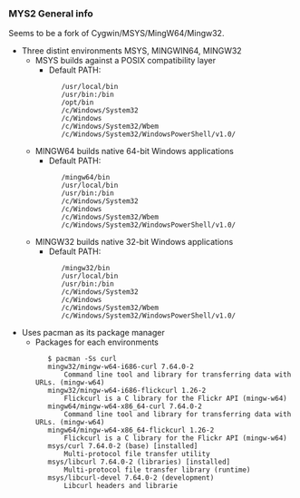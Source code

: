 ### MYS2 General info
Seems to be a fork of Cygwin/MSYS/MingW64/Mingw32.
* Three distint environments MSYS, MINGWIN64, MINGW32
  * MSYS builds against a POSIX compatibility layer
    * Default PATH:
      ```
         /usr/local/bin
         /usr/bin:/bin
         /opt/bin
         /c/Windows/System32
         /c/Windows
         /c/Windows/System32/Wbem
         /c/Windows/System32/WindowsPowerShell/v1.0/
      ```
  * MINGW64 builds native 64-bit Windows applications
    * Default PATH:
      ```
         /mingw64/bin
         /usr/local/bin
         /usr/bin:/bin
         /c/Windows/System32
         /c/Windows
         /c/Windows/System32/Wbem
         /c/Windows/System32/WindowsPowerShell/v1.0/
      ```
  * MINGW32 builds native 32-bit Windows applications
    * Default PATH:
      ```
         /mingw32/bin
         /usr/local/bin
         /usr/bin:/bin
         /c/Windows/System32
         /c/Windows
         /c/Windows/System32/Wbem
         /c/Windows/System32/WindowsPowerShell/v1.0/
      ```
* Uses pacman as its package manager
  * Packages for each environments
    ```
       $ pacman -Ss curl
       mingw32/mingw-w64-i686-curl 7.64.0-2
           Command line tool and library for transferring data with URLs. (mingw-w64)
       mingw32/mingw-w64-i686-flickcurl 1.26-2
           Flickcurl is a C library for the Flickr API (mingw-w64)
       mingw64/mingw-w64-x86_64-curl 7.64.0-2
           Command line tool and library for transferring data with URLs. (mingw-w64)
       mingw64/mingw-w64-x86_64-flickcurl 1.26-2
           Flickcurl is a C library for the Flickr API (mingw-w64)
       msys/curl 7.64.0-2 (base) [installed]
           Multi-protocol file transfer utility
       msys/libcurl 7.64.0-2 (libraries) [installed]
           Multi-protocol file transfer library (runtime)
       msys/libcurl-devel 7.64.0-2 (development)
           Libcurl headers and librarie
